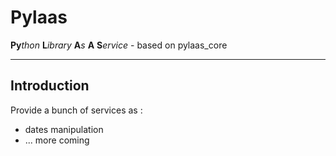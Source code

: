 Pylaas
======
 **Py***thon* **L***ibrary* **A***s* **A** **S***ervice* - based on pylaas_core

---------------

## Introduction
Provide a bunch of services as :
- dates manipulation
- ... more coming
